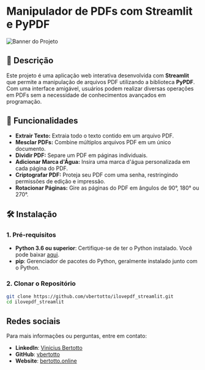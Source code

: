 # Manipulador de PDFs com Streamlit e PyPDF

![Banner do Projeto](banner.png) <!-- Substitua com um banner relevante se disponível -->

## 📄 Descrição

Este projeto é uma aplicação web interativa desenvolvida com **Streamlit** que permite a manipulação de arquivos PDF utilizando a biblioteca **PyPDF**. Com uma interface amigável, usuários podem realizar diversas operações em PDFs sem a necessidade de conhecimentos avançados em programação.

## 🚀 Funcionalidades

- **Extrair Texto:** Extraia todo o texto contido em um arquivo PDF.
- **Mesclar PDFs:** Combine múltiplos arquivos PDF em um único documento.
- **Dividir PDF:** Separe um PDF em páginas individuais.
- **Adicionar Marca d'Água:** Insira uma marca d'água personalizada em cada página do PDF.
- **Criptografar PDF:** Proteja seu PDF com uma senha, restringindo permissões de edição e impressão.
- **Rotacionar Páginas:** Gire as páginas do PDF em ângulos de 90°, 180° ou 270°.

## 🛠️ Instalação

### 1. **Pré-requisitos**

- **Python 3.6 ou superior**: Certifique-se de ter o Python instalado. Você pode baixar [aqui](https://www.python.org/downloads/).
- **pip**: Gerenciador de pacotes do Python, geralmente instalado junto com o Python.

### 2. **Clonar o Repositório**

```bash
git clone https://github.com/vbertotto/ilovepdf_streamlit.git
cd ilovepdf_streamlit
```

## Redes sociais
Para mais informações ou perguntas, entre em contato:

- **LinkedIn**: [Vinicius Bertotto](https://www.linkedin.com/in/vinicius-bertotto/)
- **GitHub**: [vbertotto](https://github.com/vbertotto)
- **Website**: [bertotto.online](https://bertotto.online/)
```

